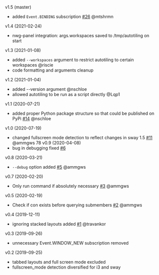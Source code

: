 v1.5 (master)
- added `Event.BINDING` subscription [#26](https://github.com/nwg-piotr/autotiling/issues/26) @mtshrmn

v1.4 (2021-02-24)
- nwg-panel integration: args.workspaces saved to /tmp/autotiling on start

v1.3 (2021-01-08)
- added `--workspaces` argument to restrict autotiling to certain workspaces @riscie
- code formatting and arguments cleanup

v1.2 (2021-01-04)
- added --version argument @nschloe
- allowed autotiling to be run as a script directly @Lqp1

v1.1 (2020-07-21)
- added proper Python package structure so that could be published on PyPi 
[#14](https://github.com/nwg-piotr/autotiling/pull/14) @nschloe

v1.0 (2020-07-19)
- changed fullscreen mode detection to reflect changes in sway 1.5 
[#11](https://github.com/nwg-piotr/autotiling/pull/11) @ammgws
78
v0.9 (2020-04-08)
- bug in debugging fixed [#6](https://github.com/nwg-piotr/autotiling/pull/6)

v0.8 (2020-03-21)
- `--debug` option added [#5](https://github.com/nwg-piotr/autotiling/pull/5) @ammgws

v0.7 (2020-02-20)
- Only run command if absolutely necessary [#3](https://github.com/nwg-piotr/autotiling/pull/3) @ammgws

v0.5 (2020-02-19)
- Check if con exists before querying submembers [#2](https://github.com/nwg-piotr/autotiling/pull/2) @ammgws

v0.4 (2019-12-11)
- ignoring stacked layouts added [#1](https://github.com/nwg-piotr/autotiling/pull/1) @travankor

v0.3 (2019-09-26)
- unnecessary Event.WINDOW_NEW subscription removed

v0.2 (2019-09-25)
- tabbed layouts and full screen mode excluded
- fullscreen_mode detection diversified for i3 and sway
